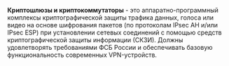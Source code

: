 **Криптошлюзы и криптокоммутаторы** - это аппаратно-программный комплексы криптографической защиты трафика данных, голоса или видео на основе шифрования пакетов (по протоколам IPsec AH и/или IPsec ESP) при установлении сетевых соединений с  помощью средств криптографической защиты информации (СКЗИ). Должны удовлетворять требованиями ФСБ России и обеспечивать базовую функциональность современных VPN-устройств.
